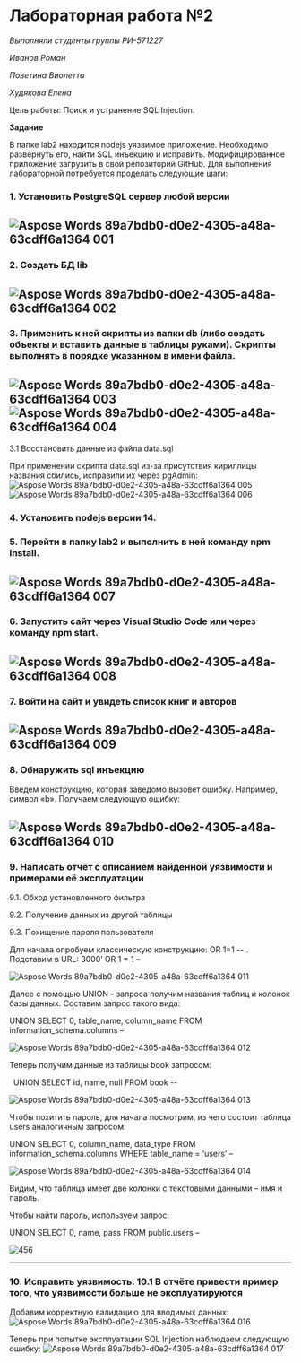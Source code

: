 # Лабораторная работа №2
*Выполняли студенты группы РИ-571227*

*Иванов Роман*

*Поветина Виолетта*

*Худякова Елена*


Цель работы: Поиск и устранение SQL Injection.

**Задание**

В папке lab2 находится nodejs уязвимое приложение. Необходимо развернуть его, найти SQL инъекцию и исправить. Модифицированное приложение загрузить в свой репозиторий GitHub.
Для выполнения лабораторной потребуется проделать следующие шаги:

### 1. Установить PostgreSQL сервер любой версии
![Aspose Words 89a7bdb0-d0e2-4305-a48a-63cdff6a1364 001](https://user-images.githubusercontent.com/87654857/147637198-76e4fe75-43a4-41c5-a9b9-16e66ead1e1d.png)
---
### 2. Создать БД lib
![Aspose Words 89a7bdb0-d0e2-4305-a48a-63cdff6a1364 002](https://user-images.githubusercontent.com/87654857/147637232-c7a80b6c-6369-45a4-bf34-f420dc7b5047.png)
---

### 3. Применить к ней скрипты из папки db (либо создать объекты и вставить данные в таблицы руками). Скрипты выполнять в порядке указанном в имени файла.
![Aspose Words 89a7bdb0-d0e2-4305-a48a-63cdff6a1364 003](https://user-images.githubusercontent.com/87654857/147637250-e2038a53-13cd-4602-8dff-c367d9d53a03.png)
![Aspose Words 89a7bdb0-d0e2-4305-a48a-63cdff6a1364 004](https://user-images.githubusercontent.com/87654857/147637258-3fa39e0b-7b75-433b-b264-4575becc5041.png)
---

3.1 Восстановить данные из файла data.sql

При применении скрипта data.sql из-за присутствия кириллицы названия сбились, исправили их через pgAdmin:
![Aspose Words 89a7bdb0-d0e2-4305-a48a-63cdff6a1364 005](https://user-images.githubusercontent.com/87654857/147637279-1eb741eb-4013-4cc9-ae3c-ab53e3f808ab.png)
![Aspose Words 89a7bdb0-d0e2-4305-a48a-63cdff6a1364 006](https://user-images.githubusercontent.com/87654857/147637285-8556bd26-432e-4d47-91b6-1047de75577b.png)


### 4. Установить nodejs версии 14.
### 5. Перейти в папку lab2 и выполнить в ней команду npm install.
![Aspose Words 89a7bdb0-d0e2-4305-a48a-63cdff6a1364 007](https://user-images.githubusercontent.com/87654857/147637317-3d6be078-0b50-4e4c-8c34-a3f1aca6cc47.png)
---

### 6. Запустить сайт через Visual Studio Code или через команду npm start.
![Aspose Words 89a7bdb0-d0e2-4305-a48a-63cdff6a1364 008](https://user-images.githubusercontent.com/87654857/147637335-5c248fd8-db7c-46ca-a103-00ba88681a64.png)
---

### 7. Войти на сайт и увидеть список книг и авторов
![Aspose Words 89a7bdb0-d0e2-4305-a48a-63cdff6a1364 009](https://user-images.githubusercontent.com/87654857/147637349-0a67ef45-0b27-4089-b0d5-0759d5521a66.png)
---

### 8. Обнаружить sql инъекцию

Введем конструкцию, которая заведомо вызовет ошибку. Например, символ «b». Получаем следующую ошибку:

![Aspose Words 89a7bdb0-d0e2-4305-a48a-63cdff6a1364 010](https://user-images.githubusercontent.com/87654857/147637375-ed83b928-f38f-43f6-9d9a-d8c03470ecca.png)
---

### 9. Написать отчёт с описанием найденной уязвимости и примерами её эксплуатации

9.1. Обход установленного фильтра 

9.2. Получение данных из другой таблицы 

9.3. Похищение пароля пользователя

Для начала опробуем классическую конструкцию: OR 1=1 -- . Подставим в URL: 3000’ OR 1 = 1 – 

![Aspose Words 89a7bdb0-d0e2-4305-a48a-63cdff6a1364 011](https://user-images.githubusercontent.com/87654857/147637413-15d58ef7-6a8b-48c3-bb8c-ab205e9c7c43.png)


Далее с помощью UNION - запроса получим названия таблиц и колонок базы данных. Составим запрос такого вида: 

UNION SELECT 0, table\_name, column\_name FROM information\_schema.columns – 

![Aspose Words 89a7bdb0-d0e2-4305-a48a-63cdff6a1364 012](https://user-images.githubusercontent.com/87654857/147637426-02f1dba4-7f93-4228-8330-9838d21a31f0.png)


Теперь получим данные из таблицы book запросом:

` `UNION SELECT id, name, null FROM book -- 

![Aspose Words 89a7bdb0-d0e2-4305-a48a-63cdff6a1364 013](https://user-images.githubusercontent.com/87654857/147637440-77cbfebf-fb7e-4338-aeaa-9ec7b32d0da8.png)



Чтобы похитить пароль, для начала посмотрим, из чего состоит таблица users аналогичным запросом:

UNION SELECT 0, column\_name, data\_type FROM information\_schema.columns WHERE table\_name = ‘users’ – 

![Aspose Words 89a7bdb0-d0e2-4305-a48a-63cdff6a1364 014](https://user-images.githubusercontent.com/87654857/147637470-d7ed76e8-4a30-4642-baad-e3eac53ea4e1.png)



Видим, что таблица имеет две колонки с текстовыми данными – имя и пароль.

Чтобы найти пароль, используем запрос:

UNION SELECT 0, name, pass FROM public.users –

 ![456](https://user-images.githubusercontent.com/87654857/149490646-efaa9a35-0df2-43e3-8c1c-038402cd08fb.jpg)


---


### 10. Исправить уязвимость. 10.1 В отчёте привести пример того, что уязвимости больше не эксплуатируются

Добавим корректную валидацию для вводимых данных:
![Aspose Words 89a7bdb0-d0e2-4305-a48a-63cdff6a1364 016](https://user-images.githubusercontent.com/87654857/147637492-93c1efe4-a86c-450f-b720-4bc7e041fded.png)



Теперь при попытке эксплуатации SQL Injection наблюдаем следующую ошибку:
![Aspose Words 89a7bdb0-d0e2-4305-a48a-63cdff6a1364 017](https://user-images.githubusercontent.com/87654857/147637499-073911bd-29ac-4ef5-b1a2-3ef45f941872.png)








